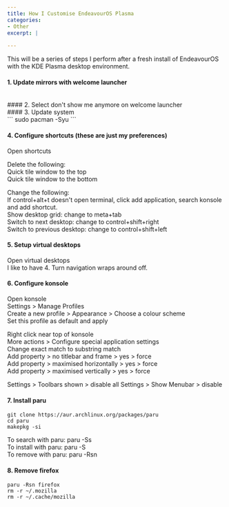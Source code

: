 ```yaml
---
title: How I Customise EndeavourOS Plasma
categories:
- Other
excerpt: |
  
---
```


This will be a series of steps I perform after a fresh install of EndeavourOS with the KDE Plasma desktop environment. 

#### 1. Update mirrors with welcome launcher
<br>
#### 2. Select don't show me anymore on welcome launcher
<br>
#### 3. Update system
<br>
```
sudo pacman -Syu
```

#### 4. Configure shortcuts (these are just my preferences)

Open shortcuts

Delete the following:<br>
Quick tile window to the top <br>
Quick tile window to the bottom <br>

Change the following:<br>
If control+alt+t doesn't open terminal, click add application, search konsole and add shortcut. <br>
Show desktop grid: change to meta+tab <br>
Switch to next desktop: change to control+shift+right <br>
Switch to previous desktop: change to control+shift+left <br>

#### 5. Setup virtual desktops

Open virtual desktops <br>
I like to have 4. Turn navigation wraps around off. 


#### 6. Configure konsole

Open konsole<br>
Settings > Manage Profiles <br>
Create a new profile > Appearance > Choose a colour scheme <br>
Set this profile as default and apply<br>

Right click near top of konsole <br>
More actions > Configure special application settings <br>
Change exact match to substring match <br>
Add property > no titlebar and frame > yes > force <br>
Add property > maximised horizontally > yes > force <br>
Add property > maximised vertically > yes > force <br>

Settings > Toolbars shown > disable all
Settings > Show Menubar > disable

#### 7. Install paru
```
git clone https://aur.archlinux.org/packages/paru
cd paru
makepkg -si
```
To search with paru: paru -Ss <what you want to search> <br>
To install with paru: paru -S <what you want to install> <br>
To remove with paru: paru -Rsn <what you want to remove>

#### 8. Remove firefox
```
paru -Rsn firefox 
rm -r ~/.mozilla 
rm -r ~/.cache/mozilla 
```
  
